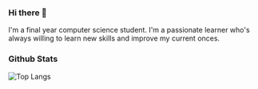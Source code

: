 ### Hi there 👋

<!--
**Snowyz3/Snowyz3** is a ✨ _special_ ✨ repository because its `README.md` (this file) appears on your GitHub profile.

Here are some ideas to get you started:

- 🔭 I’m currently working on ...
- 🌱 I’m currently learning ...
- 👯 I’m looking to collaborate on ...
- 🤔 I’m looking for help with ...
- 💬 Ask me about ...
- 📫 How to reach me: ...
- 😄 Pronouns: ...
- ⚡ Fun fact: ...
[![Snowyz3's GitHub stats](https://github-readme-stats.vercel.app/api?username=Snowyz3)](https://github.com/Snowyz3/github-readme-stats)
-->

I'm a final year computer science student. I'm a passionate learner who's always willing to learn new skills and improve my current onces.   

### Github Stats
![Top Langs](https://github-readme-stats.vercel.app/api/top-langs/?username=Snowyz3&layout=compact)

